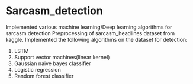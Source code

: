 # Sarcasm_detection
Implemented various machine learning/Deep learning algorithms for sarcasm detection
Preprocessing of sarcasm_headlines dataset from kaggle.
Implemented the following algorithms on the dataset for detection:
1. LSTM
2. Support vector machines(linear kernel)
3. Gaussian naive bayes classifier
4. Logistic regression
5. Random forest classifier
